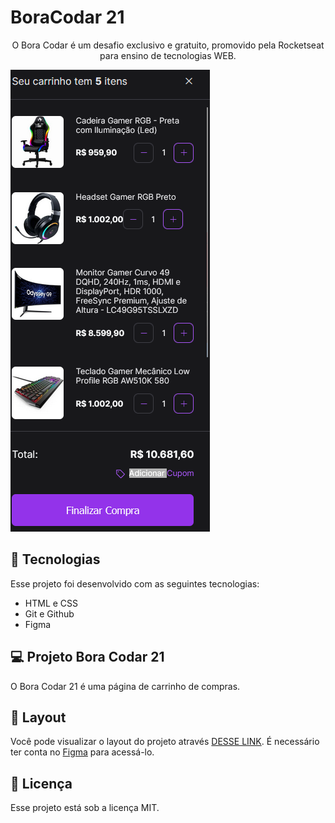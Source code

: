 # BoraCodar 21

<p align="center">
O Bora Codar é um desafio exclusivo e gratuito, promovido pela Rocketseat para ensino de tecnologias WEB. <br/>
</p>

![preview](assets/preview.png)


## 🚀 Tecnologias

Esse projeto foi desenvolvido com as seguintes tecnologias:

- HTML e CSS
- Git e Github 
- Figma

## 💻 Projeto Bora Codar 21

O Bora Codar 21 é uma página de carrinho de compras.

## 🔖 Layout

Você pode visualizar o layout do projeto através [DESSE LINK](https://www.figma.com/community/file/1243194167725942248). É necessário ter conta no [Figma](https://figma.com) para acessá-lo.

## :memo: Licença

Esse projeto está sob a licença MIT.
